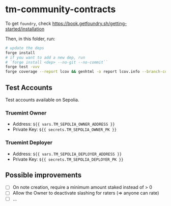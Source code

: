 # tm-community-contracts

To get `foundry`, check https://book.getfoundry.sh/getting-started/installation

Then, in this folder, run:

```sh
# update the deps
forge install
# if you want to add a new dep, run
# `forge install <dep> --no-git --no-commit``
forge test -vvv
forge coverage --report lcov && genhtml -o report lcov.info --branch-coverage
```

## Test Accounts

Test accounts available on Sepolia.

### Truemint Owner

- Address: `${{ vars.TM_SEPOLIA_OWNER_ADDRESS }}`
- Private Key: `${{ secrets.TM_SEPOLIA_OWNER_PK }}`

### Truemint Deployer

- Address: `${{ vars.TM_SEPOLIA_DEPLOYER_ADDRESS }}`
- Private Key: `${{ secrets.TM_SEPOLIA_DEPLOYER_PK }}`

## Possible improvements

- [ ] On note creation, require a minimum amount staked instead of > 0
- [ ] Allow the Owner to deactivate slashing for raters (=> anyone can rate)
- [ ] ...